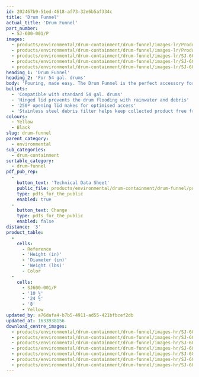 ```yaml
---
id: 202467b9-51ed-4618-af73-32e6b5af334c
title: 'Drum Funnel'
actual_title: 'Drum Funnel'
part_number:
  - SJ-600-001/P
images:
  - products/environmental/drum-containment/drum-funnel/images-lr/Product_Image_776x776_(518x518_focus_area)-SJ-600-001.P_01.jpg
  - products/environmental/drum-containment/drum-funnel/images-lr/Product_Image_776x776_(518x518_focus_area)-SJ-600-001.P_02.jpg
  - products/environmental/drum-containment/drum-funnel/images-lr/SJ-600-001_01.jpg
  - products/environmental/drum-containment/drum-funnel/images-lr/SJ-600-001_02.jpg
  - products/environmental/drum-containment/drum-funnel/images-lr/SJ-600-001_03.jpg
heading_1: 'Drum Funnel'
heading_2: 'For 54 gal. drums'
body: 'Pouring, made easy. The Drum Funnel is the perfect accessory for minimising spills when filling drums.'
bullets:
  - 'Compatible with standard 54 gal. drums'
  - 'Hinged lid prevents the drum flooding with rainwater and debris'
  - '250º opening lid makes for optimised access'
  - 'Stainless steel debris filter helps keep collected product free from large contaminants'
colours:
  - Yellow
  - Black
slug: drum-funnel
parent_category:
  - environmental
sub_categories:
  - drum-containment
sortable_category:
  - drum-funnel
pdf_pub_rep:
  -
    button_text: 'Technical Data Sheet'
    public_file: products/environmental/drum-containment/drum-funnel/pdf-lr/EV-Drum-Funnel-TD_US.pdf
    type: pdfs_for_the_public
    enabled: true
  -
    button_text: Change
    type: pdfs_for_the_public
    enabled: false
distance: '3'
product_table:
  -
    cells:
      - Reference
      - 'Height (in)'
      - 'Diameter (in)'
      - 'Weight (lbs)'
      - Color
  -
    cells:
      - SJ600-001/P
      - '10 ½'
      - '24 ½'
      - '8'
      - Yellow
updated_by: a76dafa4-b7b5-4911-ad55-421bfbcef2db
updated_at: 1633938156
download_centre_images:
  - products/environmental/drum-containment/drum-funnel/images-hr/SJ-600-001.P_01.jpg
  - products/environmental/drum-containment/drum-funnel/images-hr/SJ-600-001.P_010.jpg
  - products/environmental/drum-containment/drum-funnel/images-hr/SJ-600-001.P_011.jpg
  - products/environmental/drum-containment/drum-funnel/images-hr/SJ-600-001.P_02.jpg
  - products/environmental/drum-containment/drum-funnel/images-hr/SJ-600-001.P_03.jpg
  - products/environmental/drum-containment/drum-funnel/images-hr/SJ-600-001.P_04.jpg
  - products/environmental/drum-containment/drum-funnel/images-hr/SJ-600-001.P_05.jpg
---
```

